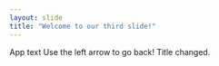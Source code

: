```yaml
---
layout: slide
title: "Welcome to our third slide!"
---
```

App text
Use the left arrow to go back!
Title changed.

